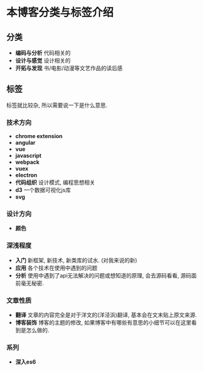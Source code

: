 # 本博客分类与标签介绍

## 分类
+   **编码与分析** 代码相关的
+   **设计与感觉** 设计相关的
+   **开拓与发现** 书/电影/动漫等文艺作品的读后感

## 标签

标签就比较杂, 所以需要说一下是什么意思.

### 技术方向

+   **chrome extension**
+   **angular**
+   **vue**
+   **javascript**
+   **webpack**
+   **vuex**
+   **electron**
+   **代码组织** 设计模式, 编程思想相关
+   **d3** 一个数据可视化js库
+	**svg** 

### 设计方向

+   **颜色**

### 深浅程度

+   **入门** 新框架, 新技术, 新类库的试水. (对我来说的新)
+   **应用** 各个技术在使用中遇到的问题
+   **分析** 使用中遇到了api无法解决的问题或想知道的原理, 会去源码看看, 源码面前毫无秘密.

### 文章性质
+   **翻译** 文章的内容完全是对于洋文的(洋泾浜)翻译, 基本会在文末贴上原文来源.
+   **博客装饰** 博客的主题的修改, 如果博客中有哪些有意思的小细节可以在这里看到是怎么做的.

### 系列
+   **深入es6**